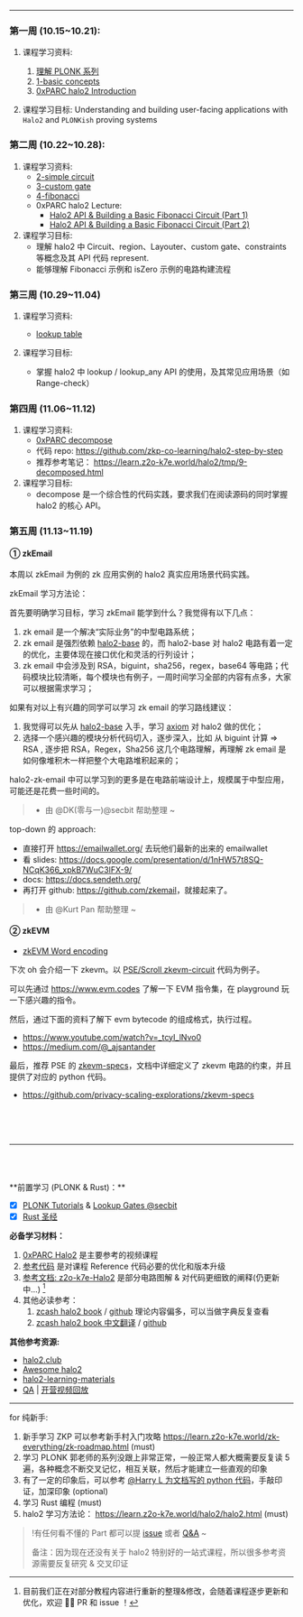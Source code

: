 -----

### **第一周 (10.15~10.21):**

1. 课程学习资料: 
   1. [理解 PLONK 系列](https://learn.z2o-k7e.world/plonk-intro-cn/plonk-intro.html)
   2. [1-basic concepts](https://learn.z2o-k7e.world/halo2/chap-0/index.html)
   3. [0xPARC halo2 Introduction](https://learn.0xparc.org/materials/halo2/learning-group-1/introduction) 

2. 课程学习目标: Understanding and building user-facing applications with `Halo2` and `PLONKish` proving systems



### **第二周 (10.22~10.28):**

1. 课程学习资料:
	- [2-simple circuit](https://learn.z2o-k7e.world/halo2/chap-1/index.html)
	- [3-custom gate](https://learn.z2o-k7e.world/halo2/chap-2/index.html)
	- [4-fibonacci](https://learn.z2o-k7e.world/halo2/chap-3/index.html)
	- 0xPARC halo2 Lecture:
	  - [Halo2 API & Building a Basic Fibonacci Circuit (Part 1)](https://learn.0xparc.org/materials/halo2/learning-group-1/halo2-api)
	  - [Halo2 API & Building a Basic Fibonacci Circuit (Part 2)](https://learn.0xparc.org/materials/halo2/learning-group-1/halo2-api-continued)
2. 课程学习目标:
	- 理解 halo2 中 Circuit、region、Layouter、custom gate、constraints 等概念及其 API 代码 represent.
	- 能够理解 Fibonacci 示例和 isZero 示例的电路构建流程

### **第三周 (10.29~11.04)**

1. 课程学习资料: 
	- [lookup table](https://learn.z2o-k7e.world/halo2/chap-4/index.html)

2. 课程学习目标:
	- 掌握 halo2 中 lookup / lookup_any API 的使用，及其常见应用场景（如 Range-check）

### **第四周 (11.06~11.12)**

1. 课程学习资料:
    - [0xPARC decompose](https://learn.0xparc.org/materials/halo2/learning-group-1/exercise-3)
    - 代码 repo: <https://github.com/zkp-co-learning/halo2-step-by-step>
    - 推荐参考笔记： <https://learn.z2o-k7e.world/halo2/tmp/9-decomposed.html>
2. 课程学习目标:
	- decompose 是一个综合性的代码实践，要求我们在阅读源码的同时掌握 halo2 的核心 API。

### **第五周 (11.13~11.19)**

#### ① zkEmail 

本周以 zkEmail 为例的 zk 应用实例的 halo2 真实应用场景代码实践。

zkEmail 学习方法论：

首先要明确学习目标，学习 zkEmail 能学到什么？我觉得有以下几点：

1. zk email 是一个解决“实际业务”的中型电路系统；
2. zk email 是强烈依赖 [halo2-base](https://github.com/axiom-crypto/halo2-lib/tree/community-edition/halo2-base) 的，而 halo2-base 对 halo2 电路有着一定的优化，主要体现在接口优化和灵活的行列设计；
3. zk email 中会涉及到 RSA，biguint，sha256，regex，base64 等电路；代码模块比较清晰，每个模块也有例子，一周时间学习全部的内容有点多，大家可以根据需求学习；

如果有对以上有兴趣的同学可以学习 zk email 的学习路线建议：
1. 我觉得可以先从 [halo2-base](https://github.com/axiom-crypto/halo2-lib/tree/community-edition/halo2-base) 入手，学习 [axiom](https://github.com/axiom-crypto) 对 halo2 做的优化；
2. 选择一个感兴趣的模块分析代码切入，逐步深入，比如 从 biguint 计算 => RSA , 逐步把 RSA，Regex，Sha256 这几个电路理解，再理解 zk email 是如何像堆积木一样把整个大电路堆积起来的；

halo2-zk-email 中可以学习到的更多是在电路前端设计上，规模属于中型应用，可能还是花费一些时间的。

> - 由 @DK(零与一)@secbit 帮助整理 ~


top-down 的 approach: 
- 直接打开 <https://emailwallet.org/> 去玩他们最新的出来的 emailwallet 
- 看 slides: <https://docs.google.com/presentation/d/1nHW57t8SQ-NCqK366_xpkB7WuC3lFX-9/>
- docs: <https://docs.sendeth.org/>
- 再打开 github: <https://github.com/zkemail>，就接起来了。

> - 由 @Kurt Pan 帮助整理 ~

#### ② zkEVM

- [zkEVM Word encoding](https://github.com/zkp-co-learning/halo2-step-by-step/discussions/58)

下次 oh 会介绍一下 zkevm。以 [PSE/Scroll zkevm-circuit](https://github.com/scroll-tech/zkevm-circuits) 代码为例子。

可以先通过 <https://www.evm.codes> 了解一下 EVM 指令集，在 playground 玩一下感兴趣的指令。

然后，通过下面的资料了解下 evm bytecode 的组成格式，执行过程。
- <https://www.youtube.com/watch?v=_tcyI_lNvo0>
- <https://medium.com/@_ajsantander>

最后，推荐 PSE 的 [zkevm-specs](https://github.com/privacy-scaling-explorations/zkevm-specs)，文档中详细定义了 zkevm 电路的约束，并且提供了对应的 python 代码。
- <https://github.com/privacy-scaling-explorations/zkevm-specs>


<br />
<br />
<br />


----

<br />
<br />
<br />
**前置学习 (PLONK & Rust)：**

 - [x] [PLONK Tutorials](https://learn.z2o-k7e.world/plonk-intro-cn/plonk-arithmetization.html) &  [Lookup Gates @secbit](https://learn.z2o-k7e.world/plonk-intro-cn/plonk-lookup.html)
 - [x] [Rust 圣经](https://course.rs/about-book.html)

**必备学习材料：**

1. [0xPARC Halo2](https://learn.0xparc.org/halo2)  是主要参考的视频课程
2. [参考代码](https://github.com/zkp-co-learning/halo2-step-by-step/tree/main)   是对课程 Reference 代码必要的优化和版本升级
3. [参考文档: z2o-k7e-Halo2](https://learn.z2o-k7e.world/halo2/chap-1/index.html)   是部分电路图解 & 对代码更细致的阐释(仍更新中...) [^1]
4. 其他必读参考：
	1. [zcash halo2 book](https://zcash.github.io/halo2/) / [github](https://github.com/zcash/halo2/blob/main/book/)  理论内容偏多，可以当做字典反复查看
	2. [zcash halo2 book 中文翻译](https://trapdoor-tech.github.io/halo2-book-chinese/) / [github](https://trapdoor-tech.github.io/halo2-book-chinese/)




**其他参考资源:**
- [halo2.club](https://halo2.club)
- [Awesome halo2](https://github.com/adria0/awesome-halo2)
- [halo2-learning-materials](https://learn.z2o-k7e.world/halo2/halo2.html)
- [QA](https://github.com/zkp-co-learning/halo2-step-by-step/discussions)  |  [开营视频回放](https://www.youtube.com/watch?v=0BVaXaRpgww&t=10s)



----



for 纯新手:

1. 新手学习 ZKP 可以参考新手村入门攻略 <https://learn.z2o-k7e.world/zk-everything/zk-roadmap.html> (must)
2. 学习 PLONK 郭老师的系列没跟上非常正常，一般正常人都大概需要反复读 5 遍，各种概念不断交叉记忆，相互关联，然后才能建立一些直观的印象
3. 有了一定的印象后，可以参考 [@Harry L 为文档写的 python 代码](https://github.com/Antalpha-Labs/baby-plonk/blob/main/tutorials/understanding-plonk-cn/3-plonk-permutation.ipynb)，手敲印证，加深印象 (optional)
4. 学习 Rust 编程 (must)
5. halo2 学习方法论： <https://learn.z2o-k7e.world/halo2/halo2.html>  (must)



> !有任何看不懂的 Part 都可以提 [issue](https://github.com/zkp-co-learning/halo2-step-by-step/issues) 或者 [Q&A](https://github.com/zkp-co-learning/halo2-step-by-step/discussions/categories/q-a) ~
> 
> 备注：因为现在还没有关于 halo2 特别好的一站式课程，所以很多参考资源需要反复研究 & 交叉印证



[^1]: 目前我们正在对部分教程内容进行重新的整理&修改，会随着课程逐步更新和优化，欢迎 👏🏻 PR 和 issue ！

